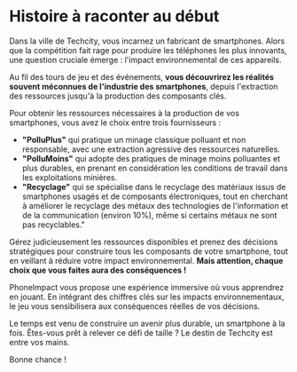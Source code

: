 # Histoire à raconter au début
Dans la ville de Techcity, vous incarnez un fabricant de smartphones. Alors que la compétition fait rage pour produire les téléphones les plus innovants, une question cruciale émerge : l'impact environnemental de ces appareils.

Au fil des tours de jeu et des événements, **vous découvrirez les réalités souvent méconnues de l'industrie des smartphones**, depuis l'extraction des ressources jusqu'à la production des composants clés.

Pour obtenir les ressources nécessaires à la production de vos smartphones, vous avez le choix entre trois fournisseurs :

- **"PolluPlus"** qui pratique un minage classique polluant et non responsable, avec une extraction agressive des ressources naturelles.
- **"PolluMoins"** qui adopte des pratiques de minage moins polluantes et plus durables, en prenant en considération les conditions de travail dans les exploitations minières. 
- **"Recyclage"** qui se spécialise dans le recyclage des matériaux issus de smartphones usagés et de composants électroniques, tout en cherchant à améliorer le recyclage des métaux des technologies de l'information et de la communication (environ 10%), même si certains métaux ne sont pas recyclables."


Gérez judicieusement les ressources disponibles et prenez des décisions stratégiques pour construire tous les composants de votre smartphone, tout en veillant à réduire votre impact environnemental. **Mais attention, chaque choix que vous faites aura des conséquences !**

PhoneImpact vous propose une expérience immersive où vous apprendrez en jouant. En intégrant des chiffres clés sur les impacts environnementaux, le jeu vous sensibilisera aux conséquences réelles de vos décisions.

Le temps est venu de construire un avenir plus durable, un smartphone à la fois. Êtes-vous prêt à relever ce défi de taille ? Le destin de Techcity est entre vos mains. 

Bonne chance !
